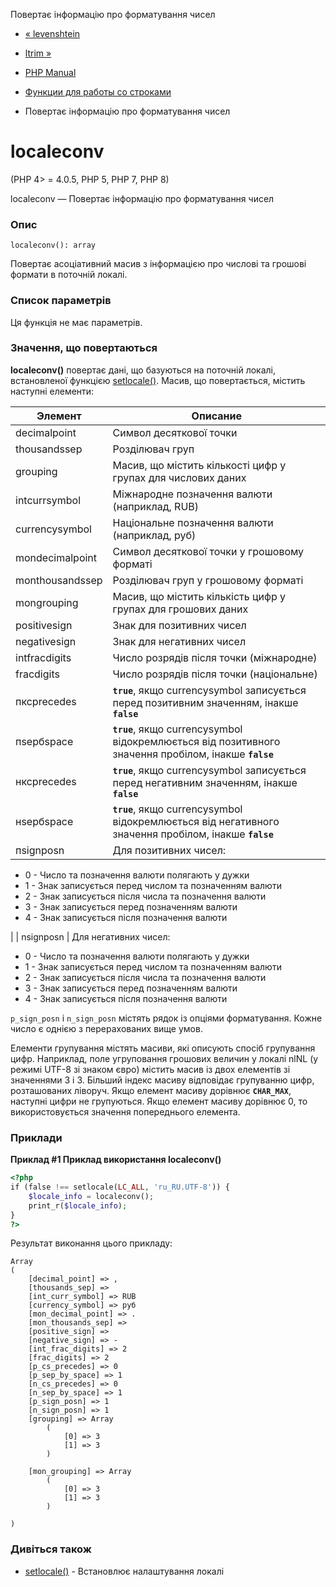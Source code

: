 Повертає інформацію про форматування чисел

-   [« levenshtein](function.levenshtein.html)
    
-   [ltrim »](function.ltrim.html)
    
-   [PHP Manual](index.html)
    
-   [Функции для работы со строками](ref.strings.html)
    
-   Повертає інформацію про форматування чисел
    

# localeconv

(PHP 4> = 4.0.5, PHP 5, PHP 7, PHP 8)

localeconv — Повертає інформацію про форматування чисел

### Опис

```methodsynopsis
localeconv(): array
```

Повертає асоціативний масив з інформацією про числові та грошові формати в поточній локалі.

### Список параметрів

Ця функція не має параметрів.

### Значення, що повертаються

**localeconv()** повертає дані, що базуються на поточній локалі, встановленої функцією [setlocale()](function.setlocale.html). Масив, що повертається, містить наступні елементи:

| Элемент | Описание |
| --- | --- |
| decimalpoint | Символ десяткової точки |
| thousandssep | Розділювач груп |
| grouping | Масив, що містить кількості цифр у групах для числових даних |
| intcurrsymbol | Міжнародне позначення валюти (наприклад, RUB) |
| currencysymbol | Національне позначення валюти (наприклад, руб) |
| mondecimalpoint | Символ десяткової точки у грошовому форматі |
| monthousandssep | Розділювач груп у грошовому форматі |
| mongrouping | Масив, що містить кількість цифр у групах для грошових даних |
| positivesign | Знак для позитивних чисел |
| negativesign | Знак для негативних чисел |
| intfracdigits | Число розрядів після точки (міжнародне) |
| fracdigits | Число розрядів після точки (національне) |
| пксprecedes | **`true`**, якщо currencysymbol записується перед позитивним значенням, інакше **`false`** |
| пsepбspace | **`true`**, якщо currencysymbol відокремлюється від позитивного значення пробілом, інакше **`false`** |
| нксprecedes | **`true`**, якщо currencysymbol записується перед негативним значенням, інакше **`false`** |
| нsepбspace | **`true`**, якщо currencysymbol відокремлюється від негативного значення пробілом, інакше **`false`** |
| пsignposn | Для позитивних чисел: |

-   0 - Число та позначення валюти полягають у дужки
-   1 - Знак записується перед числом та позначенням валюти
-   2 - Знак записується після числа та позначення валюти
-   3 - Знак записується перед позначенням валюти
-   4 - Знак записується після позначення валюти

| | nsignposn | Для негативних чисел:

-   0 - Число та позначення валюти полягають у дужки
-   1 - Знак записується перед числом та позначенням валюти
-   2 - Знак записується після числа та позначення валюти
-   3 - Знак записується перед позначенням валюти
-   4 - Знак записується після позначення валюти

`p_sign_posn` і `n_sign_posn` містять рядок із опціями форматування. Кожне число є однією з перерахованих вище умов.

Елементи групування містять масиви, які описують спосіб групування цифр. Наприклад, поле угруповання грошових величин у локалі nlNL (у режимі UTF-8 зі знаком євро) містить масив із двох елементів зі значеннями 3 і 3. Більший індекс масиву відповідає групуванню цифр, розташованих ліворуч. Якщо елемент масиву дорівнює **`CHAR_MAX`**, наступні цифри не групуються. Якщо елемент масиву дорівнює 0, то використовується значення попереднього елемента.

### Приклади

**Приклад #1 Приклад використання **localeconv()****

```php
<?php
if (false !== setlocale(LC_ALL, 'ru_RU.UTF-8')) {
    $locale_info = localeconv();
    print_r($locale_info);
}
?>
```

Результат виконання цього прикладу:

```
Array
(
    [decimal_point] => ,
    [thousands_sep] =>
    [int_curr_symbol] => RUB
    [currency_symbol] => руб
    [mon_decimal_point] => .
    [mon_thousands_sep] =>
    [positive_sign] =>
    [negative_sign] => -
    [int_frac_digits] => 2
    [frac_digits] => 2
    [p_cs_precedes] => 0
    [p_sep_by_space] => 1
    [n_cs_precedes] => 0
    [n_sep_by_space] => 1
    [p_sign_posn] => 1
    [n_sign_posn] => 1
    [grouping] => Array
        (
            [0] => 3
            [1] => 3
        )

    [mon_grouping] => Array
        (
            [0] => 3
            [1] => 3
        )

)
```

### Дивіться також

-   [setlocale()](function.setlocale.html) - Встановлює налаштування локалі